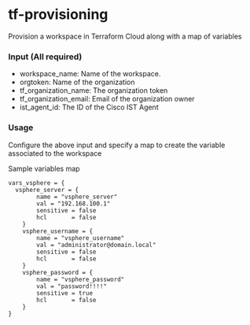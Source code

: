 # tf-provisioning
Provision a workspace in Terraform Cloud along with
a map of variables


### Input (All required)
 * workspace_name:  Name of the workspace. 
 * orgtoken:  Name of the organization
 * tf_organization_name:  The organization token
 * tf_organization_email: Email of the organization owner
 * ist_agent_id: The ID of the Cisco IST Agent


### Usage
Configure the above input and specify a map to create the variable associated to the workspace
 
Sample variables map 
```
vars_vsphere = {
  vsphere_server = {
        name = "vsphere_server"
        val = "192.168.100.1"
        sensitive = false
        hcl       = false
    }
    vsphere_username = {
        name = "vsphere_username"
        val = "administrator@domain.local"
        sensitive = false
        hcl       = false
    }
    vsphere_password = {
        name = "vsphere_password"
        val = "password!!!!"
        sensitive = true
        hcl       = false
    }
}
```
